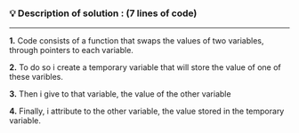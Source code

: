 ### 💡 Description of solution : (7 lines of code)
--------------------------------
<p> <b>1.</b> Code consists of a function that swaps the values of two variables, through pointers to each variable.</p>
<p> <b>2.</b> To do so i create a temporary variable that will store the value of one of these varibles. </p>
<p> <b>3.</b> Then i give to that variable, the value of the other variable </p>
<p> <b>4.</b> Finally, i attribute to the other variable, the value stored in the temporary variable. </p>
